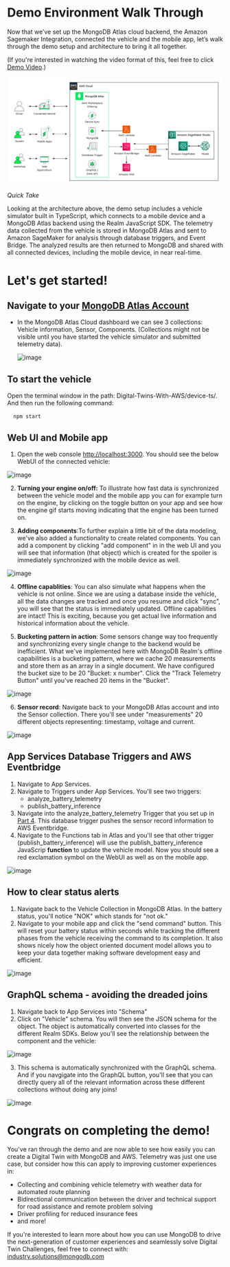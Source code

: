 # Demo Environment Walk Through

Now that we’ve set up the MongoDB Atlas cloud backend, the Amazon Sagemaker Integration, connected the vehicle and the mobile app, let’s walk through the demo setup and architecture to bring it all together.

(If you're interested in watching the video format of this, feel free to click [Demo Video](https://youtu.be/8SztdPe6wJA).) 

![image](media/EndToEnd2.png) 

*Quick Take* 

Looking at the architecture above, the demo setup includes a vehicle simulator built in TypeScript, which connects to a mobile device and a MongoDB Atlas backend using the Realm JavaScript SDK. The telemetry data collected from the vehicle is stored in MongoDB Atlas and sent to Amazon SageMaker for analysis through database triggers, and Event Bridge. The analyzed results are then returned to MongoDB and shared with all connected devices, including the mobile device, in near real-time.

# Let's get started!

## Navigate to your [MongoDB Atlas Account](https://account.mongodb.com/account/login) 

   * In the MongoDB Atlas Cloud dashboard we can see 3 collections: Vehicle information, Sensor, Components. (Collections might not be visible until you have started the vehicle simulator and submitted telemetry data).
    
     ![image](https://github.com/mongodb-industry-solutions/Digital-Twins-With-AWS/blob/main/media/collections.png)

## To start the vehicle

   Open the terminal window in the path: Digital-Twins-With-AWS/device-ts/. And then run the following command: 
      
      npm start

## Web UI and Mobile app
    
   1. Open the web console [http://localhost:3000]( http://localhost:3000). You should see the below WebUI of the connected vehicle:
   
![image](https://github.com/mongodb-industry-solutions/Digital-Twins-With-AWS/blob/main/media/vehicle.png)
   
   2. **Turning your engine on/off:** 
  To illustrate how fast data is synchronized between the vehicle model and the mobile app you can for example turn on the engine, by clicking on the       toggle button on your app and see how the engine gif starts moving indicating that the engine has been turned on. 
  
   3. **Adding components**:To further explain a little bit of the data modeling, we've also added a functionality to create related components. You can add a component by clicking "add component" in in the web UI and you will see that information (that object) which is created for the spoiler is immediately synchronized with the mobile device as well. 
    
![image](https://github.com/mongodb-industry-solutions/Digital-Twins-With-AWS/blob/main/media/spoiler.png)   
   
   4. **Offline capablities**: You can also simulate what happens when the vehicle is not online. Since we are using a database inside the vehicle, all the   data changes are tracked and once you resume and click "sync", you will see that the status is immediately updated. Offline capabilities are intact! This is exciting, because you get actual live information and historical information about the vehicle.
   
   5. **Bucketing pattern in action**: Some sensors change way too frequently and synchronizing every single change to the backend would be inefficient. What we've implemented here with MongoDB Realm's offline capabilities is a bucketing pattern, where we cache 20 measurements and store them as an array in a single document. We have configured the bucket size to be 20 "Bucket: x number". Click the "Track Telemetry Button" until you've reached 20 items in the "Bucket". 

![image](https://github.com/mongodb-industry-solutions/Digital-Twins-With-AWS/blob/main/media/track_telemetry.png)

   6. **Sensor record**: Navigate back to your MongoDB Atlas account and into the Sensor collection. There you'll see under "measurements" 20 different objects representing: timestamp, voltage and current. 
   
![image](https://github.com/mongodb-industry-solutions/Digital-Twins-With-AWS/blob/main/media/measurements.png) 

## App Services Database Triggers and AWS Eventbridge 

1. Navigate to App Services. 
2. Navigate to Triggers under App Services. You'll see two triggers: 
    * analyze_battery_telemetry 
    * publish_battery_inference
3. Navigate into the analyze_battery_telemetry Trigger that you set up in [Part 4](https://github.com/mongodb-partners/Vehicle-Digital-Twin-Solution). This database trigger pushes the sensor record information to AWS Eventbridge. 
4. Navigate to the Functions tab in Atlas and you'll see that other trigger (publish_battery_inference) will use the publish_battery_inference JavaScrip **function** to update the vehicle model. Now you should see a red exclamation symbol on the WebUI as well as on the mobile app. 
 
![image](https://github.com/mongodb-industry-solutions/Digital-Twins-With-AWS/blob/main/media/status.png)
    
## How to clear status alerts 
1. Navigate back to the Vehicle Collection in MongoDB Atlas. In the battery status, you'll notice "NOK" which stands for "not ok." 
2. Navigate to your mobile app and click the "send command" button. This will reset your battery status within seconds while tracking the different phases from the vehicle receiving the command to its completion. It also shows nicely how the object oriented document model allows you to keep your data together making software development easy and efficient.

![image](https://github.com/mongodb-industry-solutions/Digital-Twins-With-AWS/blob/main/media/command.png)

## GraphQL schema - avoiding the dreaded joins 
1. Navigate back to App Services into "Schema" 
2. Click on "Vehicle" schema. You will then see the JSON schema for the object. The object is automatically converted into classes for the different Realm SDKs. Below you'll see the relationship between the component and the vehicle: 

![image](https://github.com/mongodb-industry-solutions/Digital-Twins-With-AWS/blob/main/media/schema.png)
    
 3. This schema is automatically synchronized with the GraphQL schema. And if you navgigate into the GraphQL button, you'll see that you can directly query all of the relevant information across these different collections without doing any joins! 
  
![image](https://github.com/mongodb-industry-solutions/Digital-Twins-With-AWS/blob/main/media/graphql.png)
    
# Congrats on completing the demo! 
You've ran through the demo and are now able to see how easily you can create a Digital Twin with MongoDB and AWS. Telemetry was just one use case, but consider how this can apply to improving customer experiences in: 
* Collecting and combining vehicle telemetry with weather data for automated route planning 
* Bidirectional communication between the driver and technical support for road assistance and remote problem solving 
* Driver profiling for reduced insurance fees
* and more! 

If you're interested to learn more about how you can use MongoDB to drive the next-generation of customer experiences and seamlessly solve Digital Twin Challenges, feel free to connect with: [industry.solutions@mongodb.com](industry.solutions@mongodb.com)




